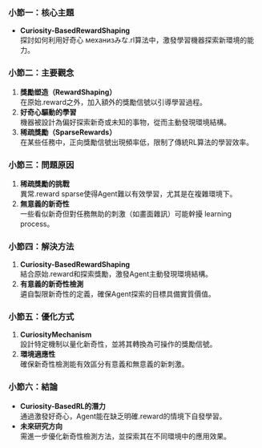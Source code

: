### 小節一：核心主題
- **Curiosity-BasedRewardShaping**  
  探討如何利用好奇心 механизみな.rl算法中，激發學習機器探索新環境的能力。

### 小節二：主要觀念
1. **獎勵塑造（RewardShaping）**  
   在原始.reward之外，加入額外的獎勵信號以引導學習過程。
2. **好奇心驅動的學習**  
   機器被設計為偏好探索新奇或未知的事物，從而主動發現環境結構。
3. **稀疏獎勵（SparseRewards）**  
   在某些任務中，正向獎勵信號出現頻率低，限制了傳統RL算法的學習效率。

### 小節三：問題原因
1. **稀疏獎勵的挑戰**  
   異常.reward sparse使得Agent難以有效學習，尤其是在複雜環境下。
2. **無意義的新奇性**  
   一些看似新奇但對任務無助的刺激（如畫面雜訊）可能幹擾 learning process。

### 小節四：解決方法
1. **Curiosity-BasedRewardShaping**  
   結合原始.reward和探索獎勵，激發Agent主動發現環境結構。
2. **有意義的新奇性檢測**  
   遴自製限新奇性的定義，確保Agent探索的目標具備實質價值。

### 小節五：優化方式
1. **CuriosityMechanism**  
   設計特定機制以量化新奇性，並將其轉換為可操作的獎勵信號。
2. **環境適應性**  
   確保新奇性檢測能有效區分有意義和無意義的新刺激。

### 小節六：結論
- **Curiosity-BasedRL的潛力**  
  通過激發好奇心，Agent能在缺乏明確.reward的情境下自發學習。
- **未來研究方向**  
  需進一步優化新奇性檢測方法，並探索其在不同環境中的應用效果。